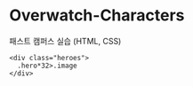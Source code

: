 # Overwatch-Characters
패스트 캠퍼스 실습 (HTML, CSS)


```
<div class="heroes">
  .hero*32>.image
</div>
```
